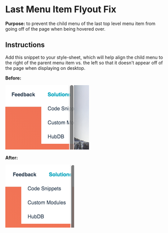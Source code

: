 # Last Menu Item Flyout Fix

**Purpose:** to prevent the child menu of the last top level menu item from going off of the page when being hovered over. 

## Instructions 

Add this snippet to your style-sheet, which will help align the child menu to the right of the parent menu item vs. the left so that it doesn't appear off of the page when displaying on desktop.

**Before:**

![Image of inline styling on media](../../Assets/Images/last-menu-flyout-before.png)

**After:**

![Image of inline styling on media](../../Assets/Images/last-menu-flyout-after.png)
